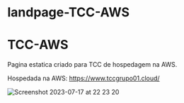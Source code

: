 # landpage-TCC-AWS
# TCC-AWS

Pagina estatica criado para TCC de hospedagem na AWS.

Hospedada na AWS:  https://www.tccgrupo01.cloud/

![Screenshot 2023-07-17 at 22 23 20](https://github.com/Beto1821/TCC-AWS/assets/99992383/540640a4-a610-4194-9e4e-26405bc98738)
